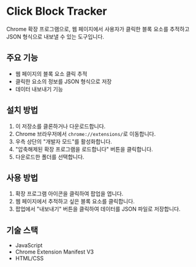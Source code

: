 # Click Block Tracker

Chrome 확장 프로그램으로, 웹 페이지에서 사용자가 클릭한 블록 요소를 추적하고 JSON 형식으로 내보낼 수 있는 도구입니다.

## 주요 기능

- 웹 페이지의 블록 요소 클릭 추적
- 클릭한 요소의 정보를 JSON 형식으로 저장
- 데이터 내보내기 기능

## 설치 방법

1. 이 저장소를 클론하거나 다운로드합니다.
2. Chrome 브라우저에서 `chrome://extensions/`로 이동합니다.
3. 우측 상단의 "개발자 모드"를 활성화합니다.
4. "압축해제된 확장 프로그램을 로드합니다" 버튼을 클릭합니다.
5. 다운로드한 폴더를 선택합니다.

## 사용 방법

1. 확장 프로그램 아이콘을 클릭하여 팝업을 엽니다.
2. 웹 페이지에서 추적하고 싶은 블록 요소를 클릭합니다.
3. 팝업에서 "내보내기" 버튼을 클릭하여 데이터를 JSON 파일로 저장합니다.

## 기술 스택

- JavaScript
- Chrome Extension Manifest V3
- HTML/CSS
